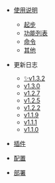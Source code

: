 <!-- zh-cn/_sidebar.md -->

* [使用说明](#/zh-cn/help.md)

  * [起步](#/zh-cn/help-docs/start.md)
  * [功能列表](#/zh-cn/help-docs/list.md)
  * [命令](#/zh-cn/help-docs/control.md)
  * [其他](#/zh-cn/help-docs/other.md)


* 更新日志
  * [✨v1.3.2](#/zh-cn/update-log/v1.3.2.md)
  * [v1.3.0](#/zh-cn/update-log/v1.3.0.md)
  * [v1.2.7](#/zh-cn/update-log/v1.2.7.md)
  * [v1.2.5](#/zh-cn/update-log/v1.2.5.md)
  * [v1.2.2](#/zh-cn/update-log/v1.2.2.md)
  * [v1.1.9](#/zh-cn/update-log/v1.1.9.md)
  * [v1.1.1](#/zh-cn/update-log/v1.1.1.md)
  * [v1.1.0](#/zh-cn/update-log/v1.1.0.md)


* [插件](#/zh-cn/plugins.md)


* [配置](#/zh-cn/config.md)
  

* [部署](#/zh-cn/deploy.md)